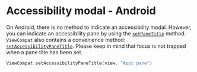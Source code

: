 # Accessibility modal - Android

On Android, there is no method to indicate an accessibility modal. However, you can indicate an accessibility pane by using the [`setPaneTitle`](https://developer.android.com/reference/androidx/core/view/accessibility/AccessibilityNodeInfoCompat#setPaneTitle(java.lang.CharSequence)) method. `ViewCompat` also contains a convenience method: [`setAccessibilityPaneTitle`](https://developer.android.com/reference/androidx/core/view/ViewCompat#setAccessibilityPaneTitle(android.view.View,java.lang.CharSequence)). Please keep in mind that focus is not trapped when a pane title has been set.

```kotlin
ViewCompat.setAccessibilityPaneTitle(view, "Appt pane")
```
